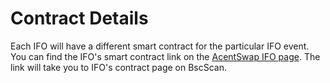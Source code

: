 # Contract Details

Each IFO will have a different smart contract for the particular IFO event. You can find the IFO's smart contract link on the [AcentSwap IFO page](https://pancakeswap.finance/ifo). The link will take you to IFO's contract page on BscScan.

